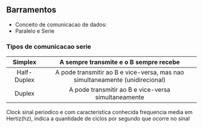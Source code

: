 ## Barramentos
- Conceito de comunicacao de dados: 
- Paralelo e Serie
### Tipos de comunicacao serie
|Simplex|A sempre transmite e o B sempre recebe     |
|:----:|:------:|
|Half-Duplex|A pode transmitir ao B e vice-versa, mas nao simultaneamente    (unidirecional)|
|Duplex|A pode transmitir ao B e vice-versa simultaneamente

Clock sinal periodico e com caracteristica conhecida frequencia media em Hertiz(hz), indica a quantidade de ciclos por
segundo que ocorre no sinal
